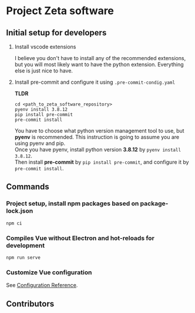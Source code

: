 # Project Zeta software

## Initial setup for developers

1. Install vscode extensions

    I believe you don't have to install any of the recommended extensions, but you will most likely want to have the
    python extension. Everything else is just nice to have.

2. Install pre-commit and configure it using `.pre-commit-condig.yaml`

    **TLDR**

    ```shell
    cd <path_to_zeta_software_repository>
    pyenv install 3.8.12
    pip install pre-commit
    pre-commit install
    ```

    You have to choose what python version management tool to use, but **pyenv** is recommended.
    This instruction is going to assume you are using pyenv and pip.\
    Once you have pyenv, install python version **3.8.12** by `pyenv install 3.8.12`.\
    Then install **pre-commit** by `pip install pre-commit`, and configure it by `pre-commit install`.

## Commands

### Project setup, install npm packages based on package-lock.json

```shell
npm ci
```

### Compiles Vue without Electron and hot-reloads for development

```shell
npm run serve
```

### Customize Vue configuration

See [Configuration Reference](https://cli.vuejs.org/config/).

## Contributors

